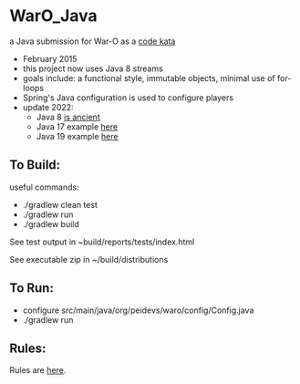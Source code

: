
WarO_Java
=========

a Java submission for War-O as a [code kata](https://en.wikipedia.org/wiki/Kata_(programming))

* February 2015 
* this project now uses Java 8 streams
* goals include: a functional style, immutable objects, minimal use of for-loops
* Spring's Java configuration is used to configure players
* update 2022:
    - Java 8 [is ancient](https://howoldisjava8.today/en/)
    - Java 17 example [here](https://github.com/codetojoy/WarO_Java_17)
    - Java 19 example [here](https://github.com/codetojoy/WarO_Java_19)

To Build:
---------

useful commands:

- ./gradlew clean test
- ./gradlew run
- ./gradlew build

See test output in ~build/reports/tests/index.html

See executable zip in ~/build/distributions

To Run:
---------

- configure src/main/java/org/peidevs/waro/config/Config.java
- ./gradlew run

Rules:
---------

Rules are [here](Rules.md).
